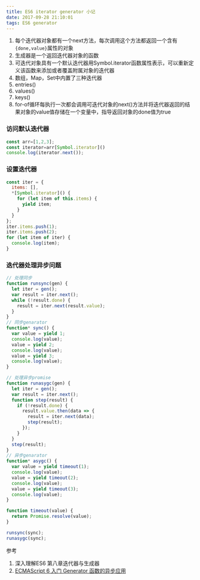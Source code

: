 ```yaml
---
title: ES6 iterator generator 小记
date: 2017-09-28 21:10:01
tags: ES6 generator
---
```

1. 每个迭代器对象都有一个next方法，每次调用这个方法都返回一个含有<code>{done,value}</code>属性的对象
2. 生成器是一个返回迭代器对象的函数
3. 可迭代对象具有一个默认迭代器用Symbol.iterator函数属性表示，可以重新定义该函数来添加或者覆盖附属对象的迭代器
4. 数组，Map，Set中内置了三种迭代器
  1. entries()
  2. values()
  3. keys()
5. for-of循环每执行一次都会调用可迭代对象的next()方法并将迭代器返回的结果对象的value值存储在一个变量中，指导返回对象的done值为true

### 访问默认迭代器
```javascript
const arr=[1,2,3];
const iterator=arr[Symbol.iterator]()
console.log(iterator.next());
```
### 设置迭代器
```javascript
const iter = {
  items: [],
  *[Symbol.iterator]() {
    for (let item of this.items) {
      yield item;
    }
  }
};
iter.items.push(1);
iter.items.push(2);
for (let item of iter) {
  console.log(item);
}

```
### 迭代器处理异步问题
```javascript
// 处理同步
function runsync(gen) {
  let iter = gen();
  var result = iter.next();
  while (!result.done) {
    result = iter.next(result.value);
  }
}
// 同步genarator
function* sync() {
  var value = yield 1;
  console.log(value);
  value = yield 2;
  console.log(value);
  value = yield 3;
  console.log(value);
}

// 处理异步promise
function runasygc(gen) {
  let iter = gen();
  var result = iter.next();
  function step(result) {
    if (!result.done) {
      result.value.then(data => {
        result = iter.next(data);
        step(result);
      });
    }
  }
  step(result);
}
// 异步genarator
function* asygc() {
  var value = yield timeout(1);
  console.log(value);
  value = yield timeout(2);
  console.log(value);
  value = yield timeout(3);
  console.log(value);
}

function timeout(value) {
  return Promise.resolve(value);
}

runsync(sync);
runasygc(sync);
```

参考
1. 深入理解ES6 第八章迭代器与生成器
2. [ECMAScript 6 入门 Generator 函数的异步应用](http://es6.ruanyifeng.com/#docs/generator-async)
